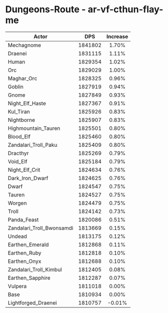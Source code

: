 # Dungeons-Route - ar-vf-cthun-flay-me
| Actor | DPS | Increase |
|---|:---:|:---:|
|Mechagnome|1841802|1.70%|
|Draenei|1831115|1.11%|
|Human|1829354|1.02%|
|Orc|1829029|1.00%|
|Maghar_Orc|1828325|0.96%|
|Goblin|1827919|0.94%|
|Gnome|1827849|0.93%|
|Night_Elf_Haste|1827367|0.91%|
|Kul_Tiran|1825926|0.83%|
|Nightborne|1825907|0.83%|
|Highmountain_Tauren|1825501|0.80%|
|Blood_Elf|1825460|0.80%|
|Zandalari_Troll_Paku|1825409|0.80%|
|Dracthyr|1825269|0.79%|
|Void_Elf|1825184|0.79%|
|Night_Elf_Crit|1824634|0.76%|
|Dark_Iron_Dwarf|1824625|0.76%|
|Dwarf|1824547|0.75%|
|Tauren|1824527|0.75%|
|Worgen|1824479|0.75%|
|Troll|1824142|0.73%|
|Panda_Feast|1820086|0.51%|
|Zandalari_Troll_Bwonsamdi|1813669|0.15%|
|Undead|1813175|0.12%|
|Earthen_Emerald|1812868|0.11%|
|Earthen_Ruby|1812818|0.10%|
|Earthen_Onyx|1812688|0.10%|
|Zandalari_Troll_Kimbul|1812405|0.08%|
|Earthen_Sapphire|1812287|0.07%|
|Vulpera|1811018|0.00%|
|Base|1810934|0.00%|
|Lightforged_Draenei|1810757|-0.01%|
